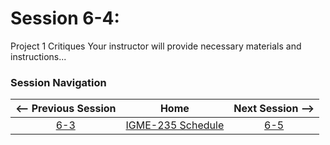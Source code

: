 # Session 6-4: 

Project 1 Critiques
Your instructor will provide necessary materials and instructions...

### Session Navigation

| <-- Previous Session |               Home                  | Next Session --> |
|:--------------------:|:-----------------------------------:|:----------------:|
|  [6-3](6-3.md)       | [IGME-235 Schedule](../schedule.md) |   [6-5](6-5.md)  |
